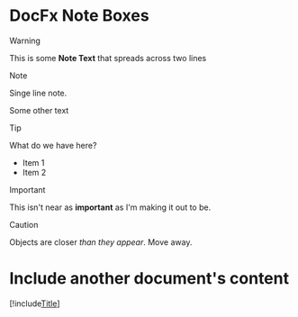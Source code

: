 ﻿# DocFx Note Boxes

> [!WARNING]
> This is some **Note Text**
> that spreads across two lines

> [!NOTE]
> Singe line note.

Some other text


> [!TIP]
> What do we have here?
> * Item 1
> * Item 2

> [!IMPORTANT]
> This isn't near as **important** as I'm making
> it out to be.


> [!CAUTION]
> Objects are closer *than they appear*. Move away.

# Include another document's content

[!include[Title](MathJax.md)]